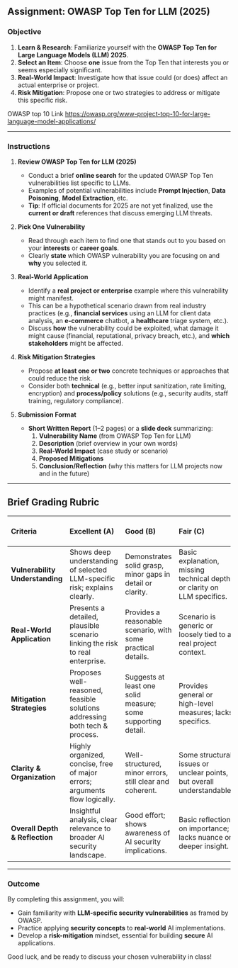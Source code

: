 ## **Assignment: OWASP Top Ten for LLM (2025)**

### **Objective**

1. **Learn & Research**: Familiarize yourself with the **OWASP Top Ten for Large Language Models (LLM) 2025**.  
2. **Select an Item**: Choose **one** issue from the Top Ten that interests you or seems especially significant.  
3. **Real-World Impact**: Investigate how that issue could (or does) affect an actual enterprise or project.  
4. **Risk Mitigation**: Propose one or two strategies to address or mitigate this specific risk.

OWASP top 10 Link
https://owasp.org/www-project-top-10-for-large-language-model-applications/

---

### **Instructions**

1. **Review OWASP Top Ten for LLM (2025)**  
   - Conduct a brief **online search** for the updated OWASP Top Ten vulnerabilities list specific to LLMs.  
   - Examples of potential vulnerabilities include **Prompt Injection**, **Data Poisoning**, **Model Extraction**, etc.  
   - **Tip**: If official documents for 2025 are not yet finalized, use the **current or draft** references that discuss emerging LLM threats.

2. **Pick One Vulnerability**  
   - Read through each item to find one that stands out to you based on your **interests** or **career goals**.  
   - Clearly **state** which OWASP vulnerability you are focusing on and **why** you selected it.

3. **Real-World Application**  
   - Identify a **real project or enterprise** example where this vulnerability might manifest.  
   - This can be a hypothetical scenario drawn from real industry practices (e.g., **financial services** using an LLM for client data analysis, an **e-commerce** chatbot, a **healthcare** triage system, etc.).  
   - Discuss **how** the vulnerability could be exploited, what damage it might cause (financial, reputational, privacy breach, etc.), and **which stakeholders** might be affected.

4. **Risk Mitigation Strategies**  
   - Propose **at least one or two** concrete techniques or approaches that could reduce the risk.  
   - Consider both **technical** (e.g., better input sanitization, rate limiting, encryption) and **process/policy** solutions (e.g., security audits, staff training, regulatory compliance).

5. **Submission Format**  
   - **Short Written Report** (1–2 pages) or a **slide deck** summarizing:  
     1. **Vulnerability Name** (from OWASP Top Ten for LLM)  
     2. **Description** (brief overview in your own words)  
     3. **Real-World Impact** (case study or scenario)  
     4. **Proposed Mitigations**  
     5. **Conclusion/Reflection** (why this matters for LLM projects now and in the future)

---

## **Brief Grading Rubric**

| **Criteria**                          | **Excellent (A)**                                                           | **Good (B)**                                                              | **Fair (C)**                                                               | **Needs Improvement (D/F)**                                                |
|:------------------------------------- |:---------------------------------------------------------------------------- |:-------------------------------------------------------------------------- |:--------------------------------------------------------------------------- |:--------------------------------------------------------------------------- |
| **Vulnerability Understanding**       | Shows deep understanding of selected LLM-specific risk; explains clearly.    | Demonstrates solid grasp, minor gaps in detail or clarity.                | Basic explanation, missing technical depth or clarity on LLM specifics.     | Minimal or vague explanation; not clearly tied to LLM context.              |
| **Real-World Application**           | Presents a detailed, plausible scenario linking the risk to real enterprise.  | Provides a reasonable scenario, with some practical details.              | Scenario is generic or loosely tied to a real project context.              | No real-world context; purely theoretical with little to no detail.         |
| **Mitigation Strategies**            | Proposes well-reasoned, feasible solutions addressing both tech & process.    | Suggests at least one solid measure; some supporting detail.              | Provides general or high-level measures; lacks specifics.                   | Little to no practical mitigation steps offered.                            |
| **Clarity & Organization**           | Highly organized, concise, free of major errors; arguments flow logically.     | Well-structured, minor errors, still clear and coherent.                  | Some structural issues or unclear points, but overall understandable.       | Disorganized or confusing writing; frequent errors hinder comprehension.    |
| **Overall Depth & Reflection**       | Insightful analysis, clear relevance to broader AI security landscape.        | Good effort; shows awareness of AI security implications.                 | Basic reflection on importance; lacks nuance or deeper insight.            | No meaningful reflection or connection to broader LLM security concerns.    |

---

### **Outcome**

By completing this assignment, you will:

- Gain familiarity with **LLM-specific security vulnerabilities** as framed by OWASP.  
- Practice applying **security concepts** to **real-world** AI implementations.  
- Develop a **risk-mitigation** mindset, essential for building **secure** AI applications.

Good luck, and be ready to discuss your chosen vulnerability in class!
